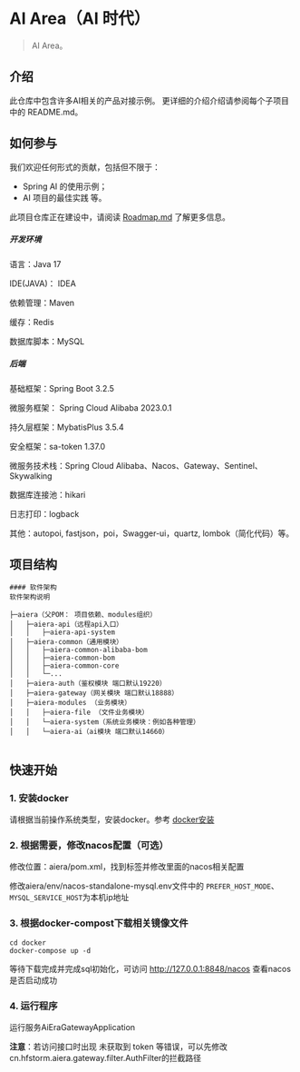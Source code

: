 # AI Area（AI 时代）

> AI Area。

## 介绍

此仓库中包含许多AI相关的产品对接示例。
更详细的介绍介绍请参阅每个子项目中的 README.md。

## 如何参与

我们欢迎任何形式的贡献，包括但不限于：

- Spring AI 的使用示例；
- AI 项目的最佳实践 等。

此项目仓库正在建设中，请阅读 [Roadmap.md](./Roadmap-zh.md) 了解更多信息。

##### 开发环境

语言：Java 17

IDE(JAVA)： IDEA

依赖管理：Maven

缓存：Redis

数据库脚本：MySQL

##### 后端

基础框架：Spring Boot 3.2.5

微服务框架： Spring Cloud Alibaba 2023.0.1

持久层框架：MybatisPlus 3.5.4

安全框架：sa-token 1.37.0

微服务技术栈：Spring Cloud Alibaba、Nacos、Gateway、Sentinel、Skywalking

数据库连接池：hikari

日志打印：logback

其他：autopoi, fastjson，poi，Swagger-ui，quartz, lombok（简化代码）等。

## 项目结构

```text
#### 软件架构
软件架构说明

├─aiera（父POM： 项目依赖、modules组织）  
│   ├─aiera-api（远程api入口）  
│   │   ├─aiera-api-system  
│   ├─aiera-common（通用模块）  
│   │   ├─aiera-common-alibaba-bom   
│   │   ├─aiera-common-bom   
│   │   ├─aiera-common-core  
│   │   └─...  
│   ├─aiera-auth（鉴权模块 端口默认19220）           
│   ├─aiera-gateway（网关模块 端口默认18888）    
│   ├─aiera-modules （业务模块）
│   │   ├─aiera-file （文件业务模块）
│   │   └─aiera-system（系统业务模块：例如各种管理）
│   │   └─aiera-ai（ai模块 端口默认14660）


```

## 快速开始

### 1. 安装docker

请根据当前操作系统类型，安装docker。参考 [docker安装](https://docs.docker.com/get-started/get-docker/)

### 2. 根据需要，修改nacos配置（可选）

修改位置：aiera/pom.xml，找到<profiles>标签并修改里面的nacos相关配置

修改aiera/env/nacos-standalone-mysql.env文件中的 `PREFER_HOST_MODE`、 `MYSQL_SERVICE_HOST`为本机ip地址

### 3. 根据docker-compost下载相关镜像文件

```shell
cd docker
docker-compose up -d
```
等待下载完成并完成sql初始化，可访问 http://127.0.0.1:8848/nacos 查看nacos是否启动成功

### 4. 运行程序

运行服务AiEraGatewayApplication

**注意**：若访问接口时出现 未获取到 token 等错误，可以先修改cn.hfstorm.aiera.gateway.filter.AuthFilter的拦截路径